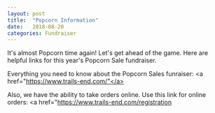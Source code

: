 ```yaml
---
layout: post
title:  "Popcorn Information"
date:   2018-08-20
categories: Fundraiser
---
```



It's almost Popcorn time again! Let's get ahead of the game. Here are helpful links for this year's Popcorn Sale fundraiser.

Everything you need to know about the Popcorn Sales funraiser:
</b>
<a href="https://www.trails-end.com/"</a>

Also, we have the ability to take orders online. Use this link for online orders:
</b>
<a href="https://www.trails-end.com/registration</a>
